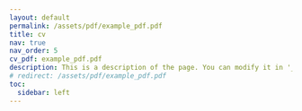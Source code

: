 ```yaml
---
layout: default
permalink: /assets/pdf/example_pdf.pdf
title: cv
nav: true
nav_order: 5
cv_pdf: example_pdf.pdf
description: This is a description of the page. You can modify it in '_pages/cv.md'. You can also change or remove the top pdf download button.
# redirect: /assets/pdf/example_pdf.pdf
toc:
  sidebar: left
---
```

